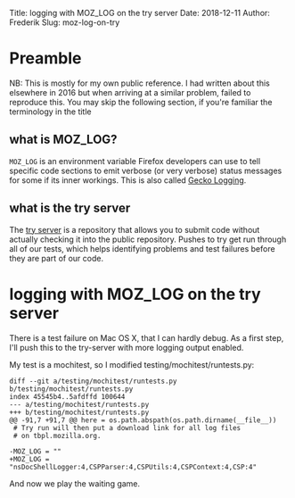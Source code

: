 Title: logging with MOZ_LOG on the try server
Date: 2018-12-11
Author: Frederik
Slug: moz-log-on-try

# Preamble

NB: This is mostly for my own public reference. I had written about this
elsewhere in 2016 but when arriving at a similar problem, failed to
reproduce this. You may skip the following section, if you're familiar
the terminology in the title

## what is MOZ_LOG?
`MOZ_LOG` is an environment variable Firefox developers can use to tell
specific code sections to emit verbose (or very verbose) status messages
for some if its inner workings. This is also called
[Gecko Logging](https://developer.mozilla.org/en-US/docs/Mozilla/Developer_guide/Gecko_Logging).

## what is the try server
The [try server](https://firefox-source-docs.mozilla.org/tools/try/index.html)
is a repository that allows you to submit code without actually checking it
into the public repository. Pushes to try get run through all of our tests,
which helps identifying problems and test failures before they are part of
our code.


# logging with MOZ_LOG on the try server

There is a test failure on Mac OS X, that I can hardly debug.
As a first step, I'll push this to the try-server with more logging
output enabled.

My test is a mochitest, so I modified testing/mochitest/runtests.py:

```
diff --git a/testing/mochitest/runtests.py b/testing/mochitest/runtests.py
index 45545b4..5afdffd 100644
--- a/testing/mochitest/runtests.py
+++ b/testing/mochitest/runtests.py
@@ -91,7 +91,7 @@ here = os.path.abspath(os.path.dirname(__file__))
 # Try run will then put a download link for all log files
 # on tbpl.mozilla.org.

-MOZ_LOG = ""
+MOZ_LOG = "nsDocShellLogger:4,CSPParser:4,CSPUtils:4,CSPContext:4,CSP:4"
```

And now we play the waiting game.
